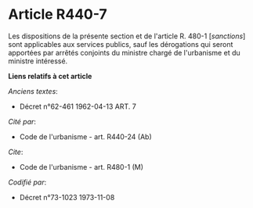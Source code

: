 # Article R440-7

Les dispositions de la présente section et de l'article R. 480-1 [*sanctions*] sont applicables aux services publics, sauf
les dérogations qui seront apportées par arrêtés conjoints du ministre chargé de l'urbanisme et du ministre intéressé.

**Liens relatifs à cet article**

_Anciens textes_:

  - Décret n°62-461 1962-04-13 ART. 7

_Cité par_:

  - Code de l'urbanisme - art. R440-24 (Ab)

_Cite_:

  - Code de l'urbanisme - art. R480-1 (M)

_Codifié par_:

  - Décret n°73-1023 1973-11-08
